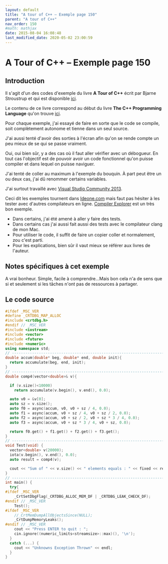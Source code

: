 ```yaml
---
layout: default
title: "A tour of C++ – Exemple page 150"
parent: "A tour of C++"
nav_order: 150
#math: mathjax
date: 2015-08-04 16:08:48
last_modified_date: 2020-05-02 23:00:59
---
```


# A Tour of C++ – Exemple page 150

## Introduction
Il s'agit d'un des codes d'exemple du livre **A Tour of C++** écrit par Bjarne Stroustrup et qui est disponible [ici](http://www.amazon.fr/Tour-C-Bjarne-Stroustrup/dp/0321958314/ref%3Dsr_1_1?ie=UTF8&qid=1416699327&sr=8-1&keywords=a+tour+of+c%2B%2B). 

Le contenu de ce livre correspond au début du livre **The C++ Programming Language** qu'on trouve [ici](http://www.amazon.fr/The-Programming-Language-Bjarne-Stroustrup/dp/0321563840/ref%3Dpd_sim_eb_3?ie=UTF8&refRID=0CR047TTJV1HA6CVA9XA).

Pour chaque exemple, j'ai essayé de faire en sorte que le code se compile, soit complètement autonome et tienne dans un seul source.

J'ai aussi tenté d'avoir des sorties à l'écran afin qu'on se rende compte un peu mieux de se qui se passe vraiment.

Oui, oui bien sûr, y a des cas où il faut aller vérifier avec un débogueur.
En tout cas l'objectif est de pouvoir avoir un code fonctionnel qu'on puisse compiler et dans lequel on puisse naviguer.

J'ai tenté de coller au maximum à l'exemple du bouquin. À part peut être un ou deux cas, j'ai dû renommer certains variables.

J'ai surtout travaillé avec [Visual Studio Community 2013](http://www.visualstudio.com/products/visual-studio-community-vs).

Ceci dit les exemples tournent dans [Ideone.com](http://ideone.com/) mais faut pas hésiter à les tester avec d'autres compilateurs en ligne. [Compiler Explorer](https://godbolt.org/) est un très bon exemple.

* Dans certains, j'ai été amené à aller y faire des tests.  
* Dans certains cas j'ai aussi fait aussi des tests avec le compilateur clang de mon Mac.  
* Pour utiliser le code, il suffit de faire un copier coller et normalement, zou c'est parti.  
* Pour les explications, bien sûr il vaut mieux se référer aux livres de l'auteur.  


## Notes spécifiques à cet exemple


A vrai bonheur. Simple, facile à comprendre...Mais bon cela n'a de sens que si et seulement si les tâches n'ont pas de ressources à partager.



## Le code source

```cpp
#ifdef _MSC_VER
#define _CRTDBG_MAP_ALLOC
#include <crtdbg.h>
#endif // _MSC_VER
#include <iostream>
#include <vector>
#include <future>
#include <numeric>
using namespace std;
// ----------------------------------------------------------------------------
double accum(double* beg, double* end, double init){
  return accumulate(beg, end, init);                                            // compute the sum of [beg:end) starting with the initial value init
}
// ----------------------------------------------------------------------------
double comp4(vector<double>& v){                                                // spawn many tasks if v is large enough

  if (v.size()<10000)                                                           // is it worth using concurrency?
    return accumulate(v.begin(), v.end(), 0.0);

  auto v0 = &v[0];
  auto sz = v.size();
  auto f0 = async(accum, v0, v0 + sz / 4, 0.0);                                 // first quarter
  auto f1 = async(accum, v0 + sz / 4, v0 + sz / 2, 0.0);                        // second quarter
  auto f2 = async(accum, v0 + sz / 2, v0 + sz * 3 / 4, 0.0);                    // third quarter
  auto f3 = async(accum, v0 + sz * 3 / 4, v0 + sz, 0.0);                        // fourth quarter

  return f0.get() + f1.get() + f2.get() + f3.get();                             // collect and combine the results
}
// ----------------------------------------------------------------------------
void Test(void) {
  vector<double> v(20000);
  iota(v.begin(), v.end(), 0.0);
  auto result = comp4(v);

  cout << "Sum of " << v.size() << " elements equals : " << fixed << result << endl;
}
// ----------------------------------------------------------------------------
int main() {
  try{
#ifdef _MSC_VER
    _CrtSetDbgFlag(_CRTDBG_ALLOC_MEM_DF | _CRTDBG_LEAK_CHECK_DF);
#endif // _MSC_VER
    Test();
#ifdef _MSC_VER
    //_CrtMemDumpAllObjectsSince(NULL);                                         // Begins the dump since the start of program execution
    _CrtDumpMemoryLeaks();
#endif // _MSC_VER
    cout << "Press ENTER to quit : ";
    cin.ignore((numeric_limits<streamsize>::max)(), '\n');
  }
  catch (...) {
    cout << "Unknowns Exception Thrown" << endl;
  }
}
```

